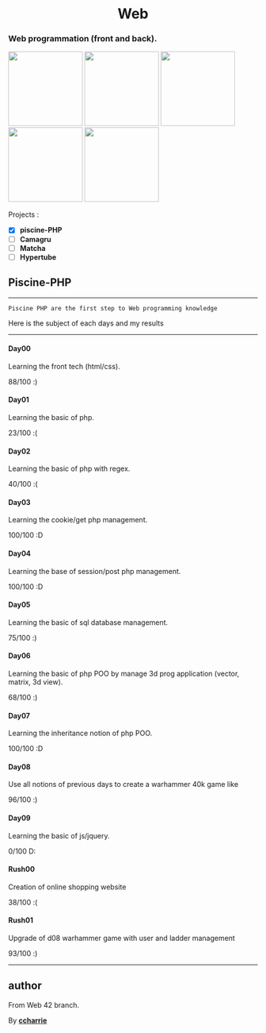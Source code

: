 <h1 align=center>Web</h1>
<h3>Web programmation (front and back).</h3>

<p float="left">
    <a href="https://fr.wikipedia.org/wiki/Hypertext_Markup_Language"><img src="https://www.programmation-facile.com/wp-content/uploads/2014/03/html5.png" height="150" width="auto"></a>
 <a href="https://fr.wikipedia.org/wiki/Feuilles_de_style_en_cascade"><img src="https://humancoders-formations.s3.amazonaws.com/uploads/course/logo/70/thumb_bigger_formation-css3.png" height="150" width="auto"></a>
 <a href="https://fr.wikipedia.org/wiki/JavaScript"><img src="http://ecofemina.fr/wp-content/uploads/2016/03/js-logo.png" height="150" width="auto"></a>
 <a href="http://php.net/"><img src="http://inboxtechs.com/wp-content/uploads/2018/01/icon-php1-1.png" height="150" width="auto"></a>
  <a href="https://sql.sh/"><img src="https://www.concurrency.com/getmedia/e0f69a92-832a-4680-b8ae-a1e02407d80a/SQL-Database-(generic).png.aspx?width=256&height=256&ext=.png" height="150" width="auto"></a>
 </p>

Projects :
* [x] **piscine-PHP**
* [ ] **Camagru**
* [ ] **Matcha**
* [ ] **Hypertube**

## Piscine-PHP
***
```
Piscine PHP are the first step to Web programming knowledge
```
Here is the subject of each days and my results
***
#### Day00

Learning the front tech (html/css).

88/100 :)

#### Day01

Learning the basic of php.

23/100 :(

#### Day02

Learning the basic of php with regex.

40/100 :(

#### Day03

Learning the cookie/get php management.

100/100 :D

#### Day04

Learning the base of session/post php management.

100/100 :D

#### Day05

Learning the basic of sql database management.

75/100 :)

#### Day06

Learning the basic of php POO by manage 3d prog application (vector, matrix, 3d view).

68/100 :)

#### Day07

Learning the inheritance notion of php POO.

100/100 :D

#### Day08

Use all notions of previous days to create a warhammer 40k game like

96/100 :)

#### Day09

Learning the basic of js/jquery.

0/100 D:

#### Rush00

Creation of online shopping website

38/100 :(

#### Rush01

Upgrade of d08 warhammer game with user and ladder management

93/100 :)
***
## author

From Web 42 branch.

By [**ccharrie**](https://profile.intra.42.fr/users/ccharrie)
